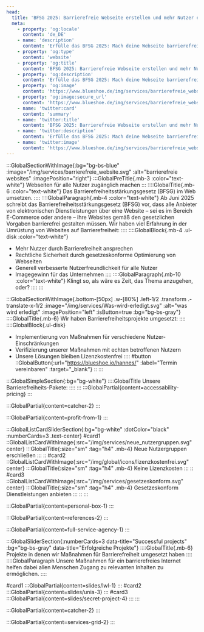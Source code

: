 ```yaml
---
head:
  title: 'BFSG 2025: Barrierefreie Webseite erstellen und mehr Nutzer erreichen'
  meta:
    - property: 'og:locale'
      content: 'de_DE'
    - name: 'description'
      content: 'Erfülle das BFSG 2025: Mach deine Webseite barrierefrei, erreiche mehr Nutzer. Nutze unsere Erfahrung und maßgeschneiderte Lösungen.'
    - property: 'og:type'
      content: 'website'
    - property: 'og:title'
      content: 'BFSG 2025: Barrierefreie Webseite erstellen und mehr Nutzer erreichen'
    - property: 'og:description'
      content: 'Erfülle das BFSG 2025: Mach deine Webseite barrierefrei, erreiche mehr Nutzer. Nutze unsere Erfahrung und maßgeschneiderte Lösungen.'
    - property: 'og:image'
      content: 'https://www.blueshoe.de/img/services/barrierefreie_website.svg'
    - property: 'og:image:secure_url'
      content: 'https://www.blueshoe.de/img/services/barrierefreie_website.svg'
    - name: 'twitter:card'
      content: 'summary'
    - name: 'twitter:title'
      content: 'BFSG 2025: Barrierefreie Webseite erstellen und mehr Nutzer erreichen'
    - name: 'twitter:description'
      content: 'Erfülle das BFSG 2025: Mach deine Webseite barrierefrei, erreiche mehr Nutzer. Nutze unsere Erfahrung und maßgeschneiderte Lösungen.'
    - name: 'twitter:image'
      content: 'https://www.blueshoe.de/img/services/barrierefreie_website.svg'
---
```


:::GlobalSectionWithImage{:bg="bg-bs-blue" :image="/img/services/barrierefreie_website.svg" :alt="barrierefreie websites" :imagePosition="right"}
:::GlobalPreTitle{.mb-3 :color="text-white"}
Webseiten für alle Nutzer zugänglich machen
:::
::::GlobalTitle{.mb-6 :color="text-white"}
Das Barrierefreiheitsstärkungsgesetz (BFSG) im Web umsetzen.
::::
::::GlobalParagraph{.mb-4 :color="text-white"}
Ab Juni 2025 schreibt das Barrierefreiheitsstärkungsgesetz (BFSG) vor, dass alle Anbieter von elektronischen Dienstleistungen über eine Website – sei es im Bereich E-Commerce oder andere – ihre Websites gemäß den gesetzlichen Vorgaben barrierefrei gestalten müssen. Wir haben viel Erfahrung in der Umrüstung von Websites auf Barrierefreiheit:
::::
::::GlobalBlock{.mb-4 .ul-disk :color="text-white"}
- Mehr Nutzer durch Barrierefreiheit ansprechen
- Rechtliche Sicherheit durch gesetzeskonforme Optimierung von Webseiten
- Generell verbesserte Nutzerfreundlichkeit für alle Nutzer
- Imagegewinn für das Unternehmen
::::
::::GlobalParagraph{.mb-10 :color="text-white"}
Klingt so, als wäre es Zeit, das Thema anzugehen, oder?
::::
:::


<!--- Wir haben Barrierefreiheitsprojekte umgesetzt: --->
:::GlobalSectionWithImage{.bottom-[50px] .w-[80%] .left-1/2 .transform .-translate-x-1/2 :image="/img/services/Was-wird-erledigt.svg" :alt="was wird erledigt" :imagePosition="left" :isButton=true :bg="bg-bs-gray"}
::::GlobalTitle{.mb-6}
Wir haben Barrierefreiheitsprojekte umgesetzt:
::::
::::GlobalBlock{.ul-disk}
- Implementierung von Maßnahmen für verschiedene Nutzer-Einschränkungen
- Verifizierung unserer Maßnahmen mit echten betroffenen Nutzern
- Unsere Lösungen bleiben Lizenzkostenfrei
::::
#button
::GlobalButton{:url="https://blueshoe.io/hannes/" :label="Termin vereinbaren" :target="_blank"}
::
:::

<!--- Pricing --->
:::GlobalSimpleSection{:bg="bg-white"}
::::GlobalTitle
Unsere Barrierefreiheits-Pakete:
::::
:::
:::GlobalPartial{content=accessability-pricing}
:::

<!--- Call an expert --->
:::GlobalPartial{content=catcher-2}
:::

<!--- Profitiere von: --->
:::GlobalPartial{content=profit-from-1}
:::


<!--- Profitiere von: Boxen --->
:::GlobalListCardSliderSection{:bg="bg-white" :dotColor="black" :numberCards=3 .text-center}
#card1
::GlobalListCardWithImage{:src="/img/services/neue_nutzergruppen.svg" center}
:::GlobalTitle{:size="sm" :tag="h4" .mb-4}
Neue Nutzergruppen erschließen
:::
::
#card2
::GlobalListCardWithImage{:src="/img/global/icons/lizenzkostenfrei.svg" center}
:::GlobalTitle{:size="sm" :tag="h4" .mb-4}
Keine Lizenzkosten
:::
::
#card3
::GlobalListCardWithImage{:src="/img/services/gesetzeskonform.svg" center}
:::GlobalTitle{:size="sm" :tag="h4" .mb-4}
Gesetzeskonform Dienstleistungen anbieten
:::
::
:::

<!--- persönlicher Kontakt --->
:::GlobalPartial{content=personal-box-1}
:::

<!--- Referenzen --->
:::GlobalPartial{content=references-2}
:::

<!--- Wir betreuen auch komplette Projekte --->
:::GlobalPartial{content=full-service-agency-1}
:::



<!--- Projekte --->
:::GlobalSliderSection{:numberCards=3 data-title="Successful projects" :bg="bg-bs-gray" data-title="Erfolgreiche Projekte"}
::::GlobalTitle{.mb-6}
Projekte in denen wir Maßnahmen für Barrierefreiheit umgesetzt haben
::::
::::GlobalParagraph
Unsere Maßnahmen für ein barrierefreies Internet helfen dabei allen Menschen Zugang zu relevanten Inhalten zu ermöglichen.
::::

#card1
  :::GlobalPartial{content=slides/lwl-1}
  :::
#card2
  :::GlobalPartial{content=slides/unia-3}
  :::
#card3
  :::GlobalPartial{content=slides/secret-project-4}
  :::
:::


<!--- Call an expert --->
:::GlobalPartial{content=catcher-2}
:::


<!--- Service Grid --->
:::GlobalPartial{content=services-grid-2}
:::